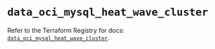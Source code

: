# `data_oci_mysql_heat_wave_cluster`

Refer to the Terraform Registry for docs: [`data_oci_mysql_heat_wave_cluster`](https://registry.terraform.io/providers/oracle/oci/7.19.0/docs/data-sources/mysql_heat_wave_cluster).
